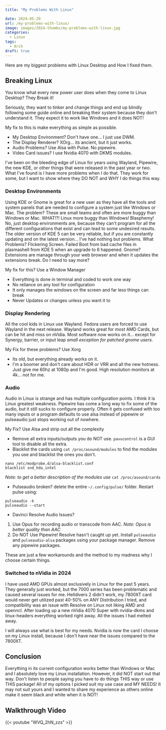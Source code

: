 ```yaml
---
title: "My Problems With Linux"

date: 2024-05-20
url: /my-problems-with-linux/
image: images/2024-thumbs/my-problems-with-linux.jpg
categories:
  - Linux
tags:
  - Arch
draft: true
---
```

Here are my biggest problems with Linux Desktop and How I fixed them.
<!--more-->

## Breaking Linux

You know what every new power user does when they come to Linux Desktop? They Break it! 

Seriously, they want to tinker and change things and end up blindly following some guide online and breaking their system because they don't understand it. They expect it to work like Windows and it does NOT!

My fix to this is make everything as simple as possible. 

- My Desktop Environment? Don't have one... I just use DWM. 
- The Display Renderer? XOrg... its ancient, but it just works.
- Audio Problems? Use Alsa with Pulse. No pipewire.
- Video Card issues? I use Nvidia 4070 with DKMS modules.

I've been on the bleeding edge of Linux for years using Wayland, Pipewire, the new KDE, or other things that were released in the past year or two. What I've found is I have more problems when I do that. They work for some, but I want to show where they DO NOT and WHY I do things this way.

### Desktop Environments

Using KDE or Gnome is great for a new user as they have all the tools and system panels that are needed to configure a system just like Windows or Mac. The problem? These are small teams and often are more buggy than Windows or Mac. WHAT!?! Linux more buggy than Windows! Blasphemy! No, just desktop environments are, because they can't program for all the different configurations that exist and can lead to some undesired results. The older version of KDE 5 can be very reliable, but if you are constantly updating and on the latest version... I've had nothing but problems. What Problems? Flickering Screen. Failed Boot from bad cache files in plasmashell from KDE 5 when an upgrade to 6 happened. Gnome? Extensions are manage through your web browser and when it updates the extensions break. Do I need to say more?

My fix for this? Use a Window Manager

- Everything is done in terminal and coded to work one way
- No reliance on any tool for configuration
- It only manages the windows on the screen and far less things can break
- Never Updates or changes unless you want it to

### Display Rendering

All the cool kids in Linux use Wayland. Fedora users are forced to use Wayland in the next release. Wayland works great for *most* AMD Cards, but can be hit and miss on nVidia. Most software now works on it... except for Synergy, barrier, or input leap *small exception for patched gnome users*. 

My Fix for these problems? Use Xorg

- Its old, but everything already works on it.
- I'm a boomer and don't care about HDR or VRR and all the new hotness. Just give me 60hz at 1080p and I'm good. High resolution monitors at 4k... not for me.

### Audio

Audio in Linux is strange and has multiple configuration points. I think it is Linux greatest weakness. Pipewire has come a long way to fix some of the audio, but it still sucks to configure properly. Often it gets confused with too many inputs or a program defaults to use alsa instead of pipewire or pulseaudio just stops working out of nowhere.

My Fix? Use Alsa and strip out all the complexity

- Remove all extra inputs/outputs you do NOT use. `pavucontrol` is a GUI tool to disable all the extra.
- Blacklist the cards using `cat /proc/asound/modules` to find the modules you use and blacklist the ones you don't.
```
nano /etc/modprobe.d/alsa-blacklist.conf
blacklist snd_hda_intel
```
*Note: to get a better description of the modules use* `cat /proc/asound/cards` 
- Pulseaudio broken? delete the entire `~/.config/pulse/` folder. Restart pulse using:
```
pulseaudio -k
pulseaudio --start
```
- Davinci Resolve Audio Issues? 

1. Use Opus for recording audio or transcode from AAC. *Note: Opus is better quality than AAC*
2. Do NOT Use Pipewire! Resolve hasn't caught up yet. Install `pulseaudio` and `pulseaudio-alsa` packages using your package manager. Remove any pipewire packages.

These are just a few workarounds and the method to my madness why I choose certain things. 

### Switched to nVidia in 2024

I have used AMD GPUs almost exclusively in Linux for the past 5 years. They generally just worked, but the 7000 series has been problematic and caused several issues for me. Helldivers 2 didn't work, my 7800XT card would never get utilized past 40-50% on ANY Distribution I tried, and compatibility was an issue with Resolve on Linux not liking AMD and openncl. After loading up a new nVidia 4070 Super with nvidia-dkms and linux-headers everything worked right away. All the issues I had melted away. 

I will always use what is best for my needs. Nvidia is now the card I choose on my Linux install, because I don't have near the issues compared to the 7800XT. 

## Conclusion

Everything in its current configuration works better than Windows or Mac and I absolutely love my Linux installation. However, it did NOT start out that way. Don't listen to people saying you have to do things THIS way or use THIS package! All of my options I picked suit my use case and MY NEEDS! It may not suit yours and I wanted to share my experience as others online make it seem black and white when it is NOT!

## Walkthrough Video

{{< youtube "WVQ_2hN_zzs" >}}
